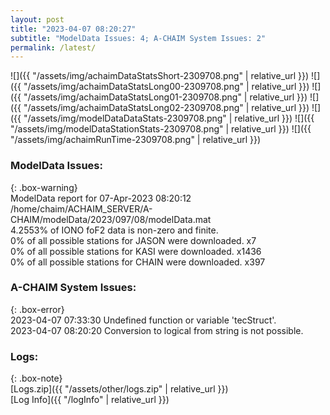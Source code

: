 ```yaml
---
layout: post
title: "2023-04-07 08:20:27"
subtitle: "ModelData Issues: 4; A-CHAIM System Issues: 2"
permalink: /latest/
---
```


![]({{ "/assets/img/achaimDataStatsShort-2309708.png" | relative_url }})
![]({{ "/assets/img/achaimDataStatsLong00-2309708.png" | relative_url }})
![]({{ "/assets/img/achaimDataStatsLong01-2309708.png" | relative_url }})
![]({{ "/assets/img/achaimDataStatsLong02-2309708.png" | relative_url }})
![]({{ "/assets/img/modelDataDataStats-2309708.png" | relative_url }})
![]({{ "/assets/img/modelDataStationStats-2309708.png" | relative_url }})
![]({{ "/assets/img/achaimRunTime-2309708.png" | relative_url }})


### ModelData Issues:  
  
{: .box-warning}  
 ModelData report for 07-Apr-2023 08:20:12   
 /home/chaim/ACHAIM_SERVER/A-CHAIM/modelData/2023/097/08/modelData.mat   
 4.2553% of IONO foF2 data is non-zero and finite.   
 0% of all possible stations for JASON were downloaded. x7   
 0% of all possible stations for KASI were downloaded. x1436   
 0% of all possible stations for CHAIN were downloaded. x397   
  
### A-CHAIM System Issues:  
  
{: .box-error}  
2023-04-07 07:33:30 Undefined function or variable 'tecStruct'.  
2023-04-07 08:20:20 Conversion to logical from string is not possible.  

### Logs:  
  
{: .box-note}  
[Logs.zip]({{ "/assets/other/logs.zip" | relative_url }})  
[Log Info]({{ "/logInfo" | relative_url }})  

